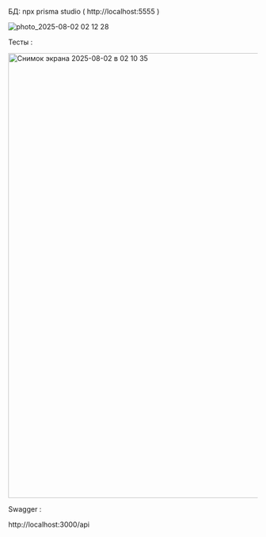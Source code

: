 

БД:  npx prisma studio   ( http://localhost:5555 ) 

![photo_2025-08-02 02 12 28](https://github.com/user-attachments/assets/7b21795b-2b31-44fb-a61a-ab1b84ba9ed5)



Тесты : 


<img width="1440" height="900" alt="Снимок экрана 2025-08-02 в 02 10 35" src="https://github.com/user-attachments/assets/4276515c-9a47-49e3-954c-ced144c4c4e3" />


Swagger : 

http://localhost:3000/api

